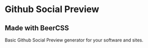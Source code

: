 # Github Social Preview
## Made with BeerCSS

Basic Github Social Preview generator for your
software and sites. 
